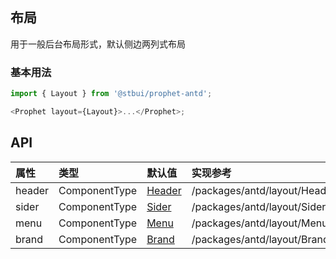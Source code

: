 ## 布局

用于一般后台布局形式，默认侧边两列式布局

### 基本用法

```js
import { Layout } from '@stbui/prophet-antd';

<Prophet layout={Layout}>...</Prophet>;
```

## API

| 属性   | 类型          | 默认值              | 实现参考                         |
| :----- | :------------ | :------------------ | :------------------------------- |
| header | ComponentType | [Header](Header.md) | /packages/antd/layout/Header.tsx |
| sider  | ComponentType | [Sider](Sider.md)   | /packages/antd/layout/Sider.tsx  |
| menu   | ComponentType | [Menu](Menu.md)     | /packages/antd/layout/Menu.tsx   |
| brand  | ComponentType | [Brand](Brand.md)   | /packages/antd/layout/Brand.tsx  |

